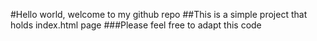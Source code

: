 #Hello world, welcome to my github repo
##This is a simple project that holds index.html page
###Please feel free to adapt this code
